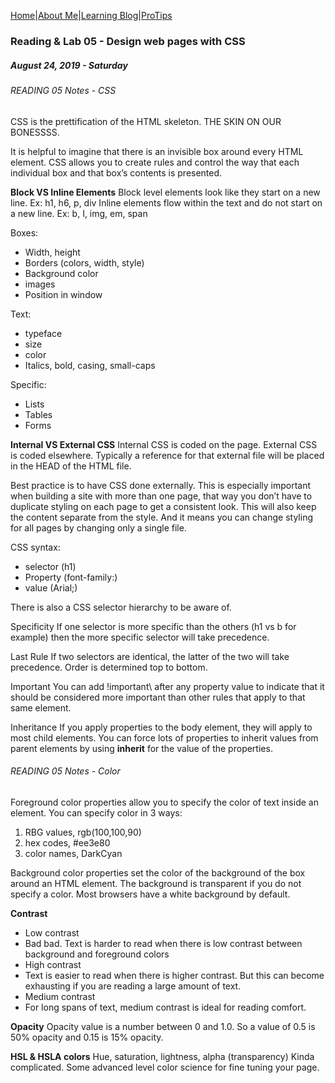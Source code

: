[Home](/)|[About Me](aboutme)|[Learning Blog](learningblog)|[ProTips](tips.a)

### Reading & Lab 05 - Design web pages with CSS
##### August 24, 2019 - Saturday

###### READING 05 Notes - CSS

CSS is the prettification of the HTML skeleton. THE SKIN ON OUR BONESSSS.

It is helpful to imagine that there is an invisible box around every HTML element. CSS allows you to create rules and control the way that each individual box and that box’s contents is presented. 

**Block VS Inline Elements**
Block level elements look like they start on a new line. 
Ex: h1, h6, p, div
Inline elements flow within the text and do not start on a new line. 
Ex: b, I, img, em, span

Boxes:
- Width, height
- Borders (colors, width, style)
- Background color
- images
- Position in window

Text: 
- typeface
- size
- color
- Italics, bold, casing, small-caps

Specific:
- Lists
- Tables
- Forms

**Internal VS External CSS**
Internal CSS is coded on the page.
External CSS is coded elsewhere. Typically a reference for that external file will be placed in the HEAD of the HTML file. 

Best practice is to have CSS done externally. This is especially important when building a site with more than one page, that way you don’t have to duplicate styling on each page to get a consistent look. This will also keep the content separate from the style. And it means you can change styling for all pages by changing only a single file. 

CSS syntax:
- selector (h1)
- Property (font-family:)
- value (Arial;)
	
There is also a CSS selector hierarchy to be aware of. 

Specificity
If one selector is more specific than the others (h1 vs b for example) then the more specific selector will take precedence. 

Last Rule
If two selectors are identical, the latter of the two will take precedence. Order is determined top to bottom.

Important
You can add \!important\ after any property value to indicate that it should be considered more important than other rules that apply to that same element. 

Inheritance
If you apply properties to the body element, they will apply to most child elements. You can force lots of properties to inherit values from parent elements by using **inherit** for the value of the properties. 

###### READING 05 Notes - Color

Foreground color properties allow you to specify the color of text inside an element. You can specify color in 3 ways: 
1. RBG values, rgb(100,100,90)
2. hex codes, #ee3e80
3. color names, DarkCyan

Background color properties set the color of the background of the box around an HTML element. The background is transparent if you do not specify a color. Most browsers have a white background by default. 

**Contrast**
* Low contrast
 * Bad bad. Text is harder to read when there is low contrast between background and foreground colors
* High contrast
 * Text is easier to read when there is higher contrast. But this can become exhausting if you are reading a large amount of text. 
* Medium contrast
 * For long spans of text, medium contrast is ideal for reading comfort. 

**Opacity** 
Opacity value is a number between 0 and 1.0. So a value of 0.5 is 50% opacity and 0.15 is 15% opacity. 

**HSL & HSLA colors**
Hue, saturation, lightness, alpha (transparency)
Kinda complicated. Some advanced level color science for fine tuning your page. 